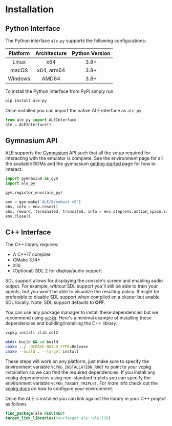 # Installation

## Python Interface

The Python interface `ale-py` supports the following configurations:

| Platform | Architecture | Python Version |
|:--------:|:------------:|:--------------:|
|  Linux   |     x64      |      3.8+      |
|  macOS   |  x64, arm64  |      3.8+      |
| Windows  |    AMD64     |      3.8+      |


To install the Python interface from PyPi simply run:

```bash
pip install ale-py
```

Once installed you can import the native ALE interface as `ale_py`

```python
from ale_py import ALEInterface
ale = ALEInterface()
```

## Gymnasium API

ALE supports the [Gymnasium](https://github.com/farama-Foundation/gymnasium) API such that all the setup required for interacting with the emulator is complete. See the environment page for all the available ROMs and the gymnasium [getting started](https://gymnasium.farama.org/content/basic_usage/) page for how to interact.

```py
import gymnasium as gym
import ale_py

gym.register_envs(ale_py)

env = gym.make('ALE/Breakout-v5')
obs, info = env.reset()
obs, reward, terminated, truncated, info = env.step(env.action_space.sample())
env.close()
```

## C++ Interface

The C++ library requires:

* A C++17 compiler
* CMake 3.14+
* zlib
* (Optional) SDL 2 for display/audio support

SDL support allows for displaying the console's screen and enabling audio output. For example, *without* SDL support you'll still be able to train your agents, but you won't be able to visualize the resulting policy. It might be preferable to disable SDL support when compiled on a cluster but enable SDL locally. Note: SDL support defaults to **OFF**.

You can use any package manager to install these dependencies but we recommend using [`vcpkg`](https://github.com/microsoft/vcpkg). Here's a minimal example of installing these dependencies and building/installing the C++ library.

```sh
vcpkg install zlib sdl2

mkdir build && cd build
cmake ../ -DCMAKE_BUILD_TYPE=Release
cmake --build . --target install
```

These steps will work on any platform, just make sure to specify the environment variable `VCPKG_INSTALLATION_ROOT` to point to your vcpkg installation so we can find the required dependencies. If you install any vcpkg dependencies using non-standard triplets you can specify the environment variable `VCPKG_TARGET_TRIPLET`. For more info check out the [vcpkg docs](https://vcpkg.readthedocs.io/en/latest/users/config-environment/) on how to configure your environment.

Once the ALE is installed you can link against the library in your C++ project as follows

```cmake
find_package(ale REQUIRED)
target_link_libraries(YourTarget ale::ale-lib)
```
